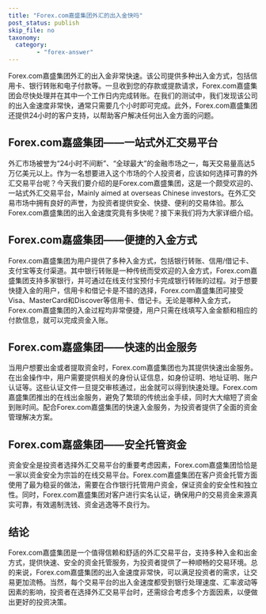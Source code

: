 ```yaml
---
title: "Forex.com嘉盛集团外汇的出入金快吗"
post_status: publish
skip_file: no
taxonomy:
  category:
        - "forex-answer"
---
```


Forex.com嘉盛集团外汇的出入金非常快速。该公司提供多种出入金方式，包括信用卡、银行转账和电子付款等。一旦收到您的存款或提款请求，Forex.com嘉盛集团会尽快处理并在其中一个工作日内完成转账。在我们的测试中，我们发现该公司的出入金速度非常快，通常只需要几个小时即可完成。此外，Forex.com嘉盛集团还提供24小时的客户支持，以帮助客户解决任何出入金方面的问题。

## Forex.com嘉盛集团——一站式外汇交易平台

外汇市场被誉为“24小时不间断”、“全球最大”的金融市场之一，每天交易量高达5万亿美元以上。作为一名想要进入这个市场的个人投资者，应该如何选择可靠的外汇交易平台呢？今天我们要介绍的是Forex.com嘉盛集团，这是一个颇受欢迎的、一站式外汇交易平台，Mainly aimed at overseas Chinese investors。在外汇交易市场中拥有良好的声誉，为投资者提供安全、快捷、便利的交易体验。那么Forex.com嘉盛集团的出入金速度究竟有多快呢？接下来我们将为大家详细介绍。

## Forex.com嘉盛集团——便捷的入金方式

Forex.com嘉盛集团为用户提供了多种入金方式，包括银行转账、信用/借记卡、支付宝等支付渠道。其中银行转账是一种传统而受欢迎的入金方式，Forex.com嘉盛集团支持多家银行，并可通过在线支付宝预付卡完成银行转账的过程。对于想要快捷入金的用户，信用卡和借记卡是不错的选择，Forex.com嘉盛集团可接受Visa、MasterCard和Discover等信用卡、借记卡。无论是哪种入金方式，Forex.com嘉盛集团的入金过程均非常便捷，用户只需在线填写入金金额和相应的付款信息，就可以完成资金入账。

## Forex.com嘉盛集团——快速的出金服务

当用户想要出金或者提取资金时，Forex.com嘉盛集团也为其提供快速出金服务。在出金操作中，用户需要提供相关的身份认证信息，如身份证明、地址证明、账户认证等。这些认证文件一旦提交审核通过，出金就可以得到快速处理。Forex.com嘉盛集团推出的在线出金服务，避免了繁琐的传统出金手续，同时大大缩短了资金到账时间。配合Forex.com嘉盛集团的快速入金服务，为投资者提供了全面的资金管理解决方案。

## Forex.com嘉盛集团——安全托管资金

资金安全是投资者选择外汇交易平台的重要考虑因素，Forex.com嘉盛集团恰恰是一家以资金安全为宗旨的在线交易平台。Forex.com嘉盛集团在客户资金托管方面使用了最为稳妥的做法，需要在合作银行托管用户资金，保证资金的安全性和独立性。同时，Forex.com嘉盛集团对客户进行实名认证，确保用户的交易资金来源真实可靠，有效遏制洗钱、资金逃逸等不良行为。

## 结论

Forex.com嘉盛集团是一个值得信赖和舒适的外汇交易平台，支持多种入金和出金方式，提供快速、安全的资金托管服务，为投资者提供了一种顺畅的交易环境。总的来说，Forex.com嘉盛集团的出入金速度非常快，可以满足投资者的需求，让交易更加流畅。当然，每个交易平台的出入金速度都受到银行处理速度、汇率波动等因素的影响，投资者在选择外汇交易平台时，还需综合考虑多个方面因素，以便做出更好的投资决策。 
